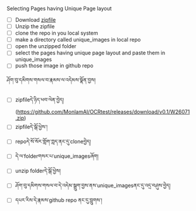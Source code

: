 Selecting Pages having Unique Page layout

- [ ] Download [zipfile](https://github.com/MonlamAI/OCRtest/releases/download/v0.1/W26071.zip)
- [ ] Unzip the zipfile
- [ ] clone the repo in you local system
- [ ] make a directory called unique_images in local repo
- [ ] open the unzipped folder
- [ ] select the pages having unique page layout and paste them in unique_images
- [ ] push those image in github repo

ཤོག་བུ་དམིགས་གསལ་བ་རྣམས་ལ་འདེམས་སྣོན་བྱས།
- [ ] zipfileདེ་ཉིད་ཕབ་ལེན་བྱེད།(https://github.com/MonlamAI/OCRtest/releases/download/v0.1/W26071.zip)
- [ ] zipfileདེ་སྒོ་ཕྱེས་།
- [ ] repoདེ་སོ་སོར་གློག་ཀླད་ནང་དུ་cloneབྱེད།
- [ ] དེ་ལ་folderགསར་པ་unique_imagesཞོག།
- [ ] unzip folderདེ་སྒོ་ཕྱེས།
- [ ] ཤོག་བུ་དམིགས་གསལ་བ་དེ་འདེམ་སྒྲུག་བྱས་ནས་unique_imagesནང་དུ་འདྲ་བཤུས་བྱེད།
- [ ] དཔར་རིས་དེ་རྣམས་github repo ནང་དུ་བླུགས་།
